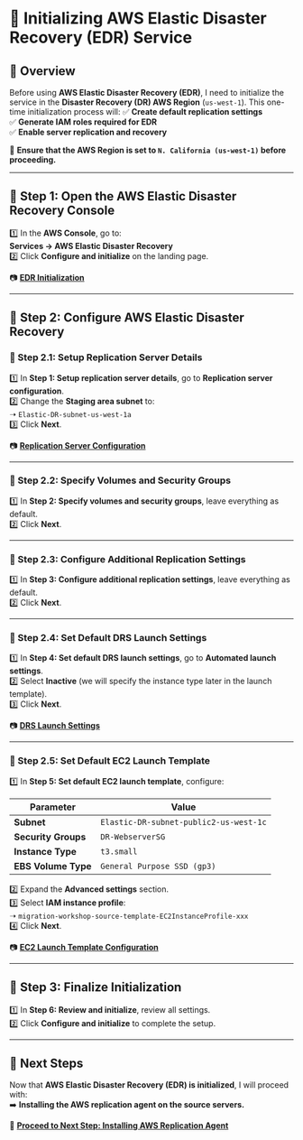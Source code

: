 # **🔹 Initializing AWS Elastic Disaster Recovery (EDR) Service**

## **📌 Overview**
Before using **AWS Elastic Disaster Recovery (EDR)**, I need to initialize the service in the **Disaster Recovery (DR) AWS Region** (`us-west-1`). This one-time initialization process will:
✅ **Create default replication settings**  
✅ **Generate IAM roles required for EDR**  
✅ **Enable server replication and recovery**  

📌 **Ensure that the AWS Region is set to `N. California (us-west-1)` before proceeding.**  

---

## **📍 Step 1: Open the AWS Elastic Disaster Recovery Console**
1️⃣ In the **AWS Console**, go to:  
   **Services → AWS Elastic Disaster Recovery**  
2️⃣ Click **Configure and initialize** on the landing page.  

📷 **[EDR Initialization](images/edr-init.png)**  

---

## **📍 Step 2: Configure AWS Elastic Disaster Recovery**
### **🔹 Step 2.1: Setup Replication Server Details**
1️⃣ In **Step 1: Setup replication server details**, go to **Replication server configuration**.  
2️⃣ Change the **Staging area subnet** to:  
   ➝ `Elastic-DR-subnet-us-west-1a`  
3️⃣ Click **Next**.  

📷 **[Replication Server Configuration](images/step1-replication-server-config.png)**  

---

### **🔹 Step 2.2: Specify Volumes and Security Groups**
1️⃣ In **Step 2: Specify volumes and security groups**, leave everything as default.  
2️⃣ Click **Next**.  

---

### **🔹 Step 2.3: Configure Additional Replication Settings**
1️⃣ In **Step 3: Configure additional replication settings**, leave everything as default.  
2️⃣ Click **Next**.  

---

### **🔹 Step 2.4: Set Default DRS Launch Settings**
1️⃣ In **Step 4: Set default DRS launch settings**, go to **Automated launch settings**.  
2️⃣ Select **Inactive** (we will specify the instance type later in the launch template).  
3️⃣ Click **Next**.  

📷 **[DRS Launch Settings](images/step4-replication-launch-settings.png)**  

---

### **🔹 Step 2.5: Set Default EC2 Launch Template**
1️⃣ In **Step 5: Set default EC2 launch template**, configure:

| **Parameter**         | **Value**                                      |
|-----------------------|-----------------------------------------------|
| **Subnet**           | `Elastic-DR-subnet-public2-us-west-1c` |
| **Security Groups**   | `DR-WebserverSG` |
| **Instance Type**     | `t3.small` |
| **EBS Volume Type**   | `General Purpose SSD (gp3)` |

2️⃣ Expand the **Advanced settings** section.  
3️⃣ Select **IAM instance profile**:  
   ➝ `migration-workshop-source-template-EC2InstanceProfile-xxx`  
4️⃣ Click **Next**.  

📷 **[EC2 Launch Template Configuration](images/step5-ec2-launch-settings.png)**  

---

## **📍 Step 3: Finalize Initialization**
1️⃣ In **Step 6: Review and initialize**, review all settings.  
2️⃣ Click **Configure and initialize** to complete the setup.  

---

## **🚀 Next Steps**
Now that **AWS Elastic Disaster Recovery (EDR) is initialized**, I will proceed with:  
➡️ **Installing the AWS replication agent on the source servers.**  

📌 **[Proceed to Next Step: Installing AWS Replication Agent](./elastic-disaster-recovery-replication.md)**  
